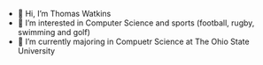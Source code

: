 - 👋 Hi, I’m Thomas Watkins
- 👀 I’m interested in Computer Science and sports (football, rugby, swimming and golf)
- 🌱 I’m currently majoring in Compuetr Science at The Ohio State University

<!---
watties2014/watties2014 is a ✨ special ✨ repository because its `README.md` (this file) appears on your GitHub profile.
You can click the Preview link to take a look at your changes.
--->
